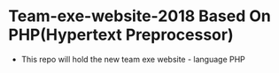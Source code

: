 # Team-exe-website-2018 Based On PHP(Hypertext Preprocessor)
- This repo will hold the new team exe website - language PHP
